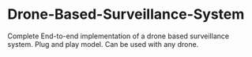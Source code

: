 # Drone-Based-Surveillance-System
Complete End-to-end implementation of a drone based surveillance system. Plug and play model. Can be used with any drone. 
